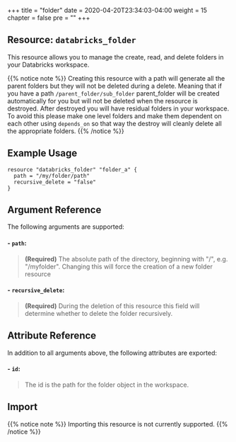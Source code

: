 +++
title = "folder"
date = 2020-04-20T23:34:03-04:00
weight = 15
chapter = false
pre = ""
+++

## Resource: `databricks_folder`

This resource allows you to manage the create, read, and delete folders in your Databricks workspace.

{{% notice note %}}
Creating this resource with a path will generate all the parent folders but they will not be deleted during a delete. 
Meaning that if you have a path `/parent_folder/sub_folder` parent_folder will be created automatically for you but will 
not be deleted when the resource is destroyed. After destroyed you will have residual folders in your workspace. To 
avoid this please make one level folders and make them dependent on each other using `depends_on` so that way 
the destroy will cleanly delete all the appropriate folders.
{{% /notice %}}

## Example Usage

```hcl
resource "databricks_folder" "folder_a" {
  path = "/my/folder/path"
  recursive_delete = "false"
}
```
    
## Argument Reference

The following arguments are supported:

#### - `path`:
> **(Required)** The absolute path of the directory, beginning with "/", e.g. "/myfolder". Changing this will force 
>the creation of a new folder resource

#### - `recursive_delete`:
> **(Required)** During the deletion of this resource this field will determine whether to delete the folder recursively.

## Attribute Reference

In addition to all arguments above, the following attributes are exported:

#### - `id`:
> The id is the path for the folder object in the workspace.

## Import

{{% notice note %}}
Importing this resource is not currently supported.
{{% /notice %}}
